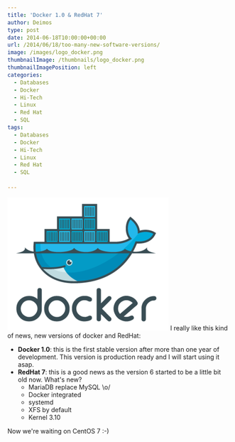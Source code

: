```yaml
---
title: 'Docker 1.0 & RedHat 7'
author: Deimos
type: post
date: 2014-06-18T10:00:00+00:00
url: /2014/06/18/too-many-new-software-versions/
image: /images/logo_docker.png
thumbnailImage: /thumbnails/logo_docker.png
thumbnailImagePosition: left
categories:
  - Databases
  - Docker
  - Hi-Tech
  - Linux
  - Red Hat
  - SQL
tags:
  - Databases
  - Docker
  - Hi-Tech
  - Linux
  - Red Hat
  - SQL

---
```

![Docker-logo](/images/logo_docker.png)
I really like this kind of news, new versions of docker and RedHat:

  * **Docker 1.0**: this is the first stable version after more than one year of development. This version is production ready and I will start using it asap.
  * **RedHat 7**: this is a good news as the version 6 started to be a little bit old now. What's new? 
      * MariaDB replace MySQL \o/
      * Docker integrated
      * systemd
      * XFS by default
      * Kernel 3.10

Now we're waiting on CentOS 7 :-)